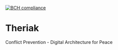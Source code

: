 [![BCH compliance](https://bettercodehub.com/edge/badge/OdysseyMomentum/Theriak?branch=main&token=6cfe583531f390d980a981ccf7cf599417508777)](https://bettercodehub.com/)

# Theriak

Conflict Prevention - Digital Architecture for Peace

